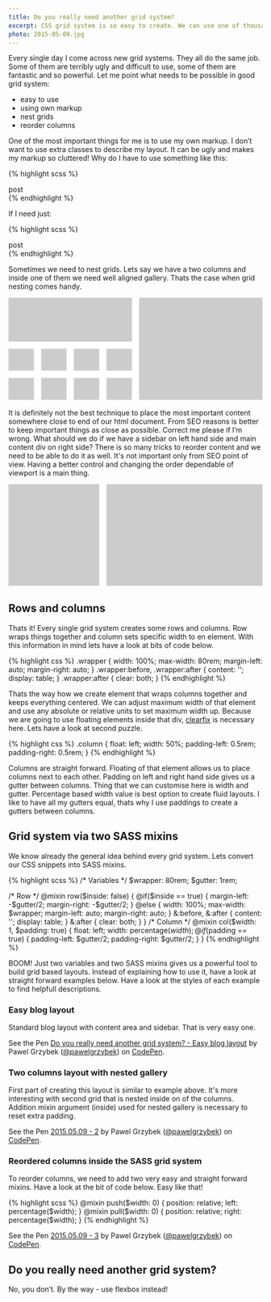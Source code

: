 ```yaml
---
title: Do you really need another grid system?
excerpt: CSS grid system is so easy to create. We can use one of thousands frameworks, but do we really have to? Let me show you how I do it with few SASS mixing.
photo: 2015-05-09.jpg
---
```


Every single day I come across new grid systems. They all do the same job. Some of them are terribly ugly and difficult to use, some of them are fantastic and so powerful. Let me point what needs to be possible in good grid system:

- easy to use
- using own markup
- nest grids
- reorder columns

One of the most important things for me is to use my own markup. I don’t want to use extra classes to describe my layout. It can be ugly and makes my markup so cluttered! Why do I have to use something like this:

{% highlight scss %}
<div class="post column small-6 medium-4 large-3 x-large-2">
  post
</div>
{% endhighlight %}


If I need just:

{% highlight scss %}
<div class="post">
  post
</div>
{% endhighlight %}

Sometimes we need to nest grids. Lets say we have a two columns and inside one of them we need well aligned gallery. Thats the case when grid nesting comes handy.

![Nestes grids](/photos/2015-05-09-1.jpg)

It is definitely not the best technique to place the most important content somewhere close to end of our html document. From SEO reasons is better to keep important things as close as possible. Correct me please if I’m wrong. What should we do if we have a sidebar on left hand side and main content div on right side? There is so many tricks to reorder content and we need to be able to do it as well. It's not important only from SEO point of view. Having a better control and changing the order dependable of viewport is a main thing.

![Reordered columns inside grid system](/photos/2015-05-09-2.jpg)

## Rows and columns

Thats it! Every single grid system creates some rows and columns. Row wraps things together and column sets specific width to en element. With this information in mind lets have a look at bits of code below.

{% highlight css %}
.wrapper {
  width: 100%;
  max-width: 80rem;
  margin-left: auto;
  margin-right: auto;
}
.wrapper:before, .wrapper:after {
  content: '';
  display: table;
}
.wrapper:after {
  clear: both;
}
{% endhighlight %}

Thats the way how we create element that wraps columns together and keeps everything centered. We can adjust maximum width of that element and use any absolute or relative units to set maximum width up. Because we are going to use floating elements inside that div, [clearfix](https://css-tricks.com/snippets/css/clear-fix/) is necessary here. Lets have a look at second puzzle.

{% highlight css %}
.column {
  float: left;
  width: 50%;
  padding-left: 0.5rem;
  padding-right: 0.5rem;
}
{% endhighlight %}

Columns are straight forward. Floating of that element allows us to place columns next to each other. Padding on left and right hand side gives us a gutter between columns. Thing that we can customise here is width and gutter. Percentage based width value is best option to create fluid layouts. I like to have all my gutters equal, thats why I use paddings to create a gutters between columns.

## Grid system via two SASS mixins

We know already the general idea behind every grid system. Lets convert our CSS snippets into SASS mixins.

{% highlight scss %}
/* Variables */
$wrapper: 80rem;
$gutter: 1rem;

/* Row */
@mixin row($inside: false) {
  @if($inside == true) {
    margin-left: -$gutter/2;
    margin-right: -$gutter/2;
  }
  @else {
    width: 100%;
    max-width: $wrapper;
    margin-left: auto;
    margin-right: auto;
  }
  &:before, &:after {
    content: '';
    display: table;
  }
  &:after {
    clear: both;
  }
}
/* Column */
@mixin col($width: 1, $padding: true) {
  float: left;
  width: percentage($width);
  @if($padding == true) {
    padding-left: $gutter/2;
    padding-right: $gutter/2;
  }
}
{% endhighlight %}

BOOM! Just two variables and two SASS mixins gives us a powerful tool to build grid based layouts. Instead of explaining how to use it, have a look at straight forward examples below. Have a look at the styles of each example to find helpfull descriptions.

### Easy blog layout

Standard blog layout with content area and sidebar. That is very easy one.

<p data-height="216" data-theme-id="14885" data-slug-hash="RPrNXw" data-default-tab="result" data-user="pawelgrzybek" class='codepen'>See the Pen <a href='http://codepen.io/pawelgrzybek/pen/RPrNXw/'>Do you really need another grid system? - Easy blog layout</a> by Pawel Grzybek (<a href='http://codepen.io/pawelgrzybek'>@pawelgrzybek</a>) on <a href='http://codepen.io'>CodePen</a>.</p>
<script async src="//assets.codepen.io/assets/embed/ei.js"></script>

### Two columns layout with nested gallery

First part of creating this layout is similar to example above. It's more interesting with second grid that is nested inside on of the columns. Addition mixin argument (inside) used for nested gallery is necessary to reset extra padding.

<p data-height="524" data-theme-id="14885" data-slug-hash="rVxVBK" data-default-tab="result" data-user="pawelgrzybek" class='codepen'>See the Pen <a href='http://codepen.io/pawelgrzybek/pen/rVxVBK/'>2015.05.09 - 2</a> by Pawel Grzybek (<a href='http://codepen.io/pawelgrzybek'>@pawelgrzybek</a>) on <a href='http://codepen.io'>CodePen</a>.</p>
<script async src="//assets.codepen.io/assets/embed/ei.js"></script>

### Reordered columns inside the SASS grid system

To reorder columns, we need to add two very easy  and straight forward mixins. Have a look at the bit of code below. Easy like that!

{% highlight scss %}
@mixin push($width: 0) {
  position: relative;
  left: percentage($width);
}
@mixin pull($width: 0) {
  position: relative;
  right: percentage($width);
}
{% endhighlight %}

<p data-height="216" data-theme-id="14885" data-slug-hash="GogRQX" data-default-tab="result" data-user="pawelgrzybek" class='codepen'>See the Pen <a href='http://codepen.io/pawelgrzybek/pen/GogRQX/'>2015.05.09 - 3</a> by Pawel Grzybek (<a href='http://codepen.io/pawelgrzybek'>@pawelgrzybek</a>) on <a href='http://codepen.io'>CodePen</a>.</p>
<script async src="//assets.codepen.io/assets/embed/ei.js"></script>

## Do you really need another grid system?

No, you don’t. By the way - use flexbox instead!
